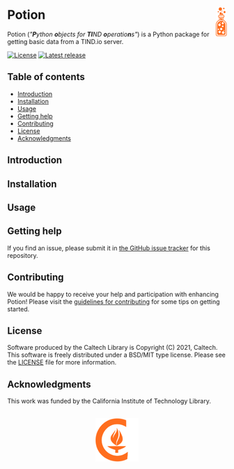 Potion<img width="5%" align="right" src="https://github.com/caltechlibrary/potion/raw/main/.graphics/potion-icon.png">
======

Potion (_"**P**ython **o**bjects for **TI**ND **o**peratio**n**s"_) is a Python package for getting basic data from a TIND.io server.

[![License](https://img.shields.io/badge/License-BSD%203--Clause-blue.svg?style=flat-square)](https://choosealicense.com/licenses/bsd-3-clause)
[![Latest release](https://img.shields.io/github/v/release/caltechlibrary/template.svg?style=flat-square&color=b44e88)](https://github.com/caltechlibrary/template/releases)


Table of contents
-----------------

* [Introduction](#introduction)
* [Installation](#installation)
* [Usage](#usage)
* [Getting help](#getting-help)
* [Contributing](#contributing)
* [License](#license)
* [Acknowledgments](#authors-and-acknowledgments)


Introduction
------------


Installation
------------
 

Usage
-----


Getting help
------------

If you find an issue, please submit it in [the GitHub issue tracker](https://github.com/caltechlibrary/potion/issues) for this repository.


Contributing
------------

We would be happy to receive your help and participation with enhancing Potion!  Please visit the [guidelines for contributing](CONTRIBUTING.md) for some tips on getting started.


License
-------

Software produced by the Caltech Library is Copyright (C) 2021, Caltech.  This software is freely distributed under a BSD/MIT type license.  Please see the [LICENSE](LICENSE) file for more information.


Acknowledgments
---------------

This work was funded by the California Institute of Technology Library.


<div align="center">
  <br>
  <a href="https://www.caltech.edu">
    <img width="100" height="100" src="https://raw.githubusercontent.com/caltechlibrary/template/main/.graphics/caltech-round.png">
  </a>
</div>
